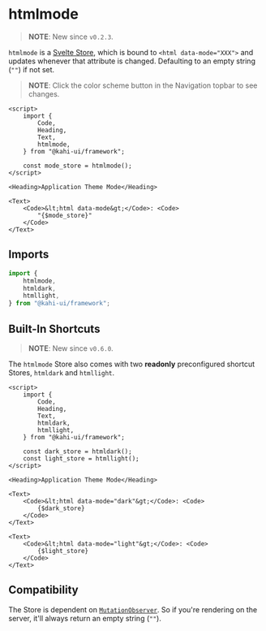 # htmlmode

> **NOTE**: New since `v0.2.3`.

`htmlmode` is a [Svelte Store](https://svelte.dev/docs#svelte_store), which is bound to `<html data-mode="XXX">` and updates whenever that attribute is changed. Defaulting to an empty string (`""`) if not set.

> **NOTE**: Click the color scheme button in the Navigation topbar to see changes.

```svelte {title="htmlmode Preview" mode="repl"}
<script>
    import {
        Code,
        Heading,
        Text,
        htmlmode,
    } from "@kahi-ui/framework";

    const mode_store = htmlmode();
</script>

<Heading>Application Theme Mode</Heading>

<Text>
    <Code>&lt;html data-mode&gt;</Code>: <Code>
        "{$mode_store}"
    </Code>
</Text>
```

## Imports

```javascript {title="htmlmode Imports"}
import {
    htmlmode,
    htmldark,
    htmllight,
} from "@kahi-ui/framework";
```

## Built-In Shortcuts

> **NOTE**: New since `v0.6.0`.

The `htmlmode` Store also comes with two **readonly** preconfigured shortcut Stores, `htmldark` and `htmllight`.

```svelte {title="htmlmode Built-In Shortcuts" mode="repl"}
<script>
    import {
        Code,
        Heading,
        Text,
        htmldark,
        htmllight,
    } from "@kahi-ui/framework";

    const dark_store = htmldark();
    const light_store = htmllight();
</script>

<Heading>Application Theme Mode</Heading>

<Text>
    <Code>&lt;html data-mode="dark"&gt;</Code>: <Code>
        {$dark_store}
    </Code>
</Text>

<Text>
    <Code>&lt;html data-mode="light"&gt;</Code>: <Code>
        {$light_store}
    </Code>
</Text>
```

## Compatibility

The Store is dependent on [`MutationObserver`](https://developer.mozilla.org/en-US/docs/Web/API/MutationObserver). So if you're rendering on the server, it'll always return an empty string (`""`).
